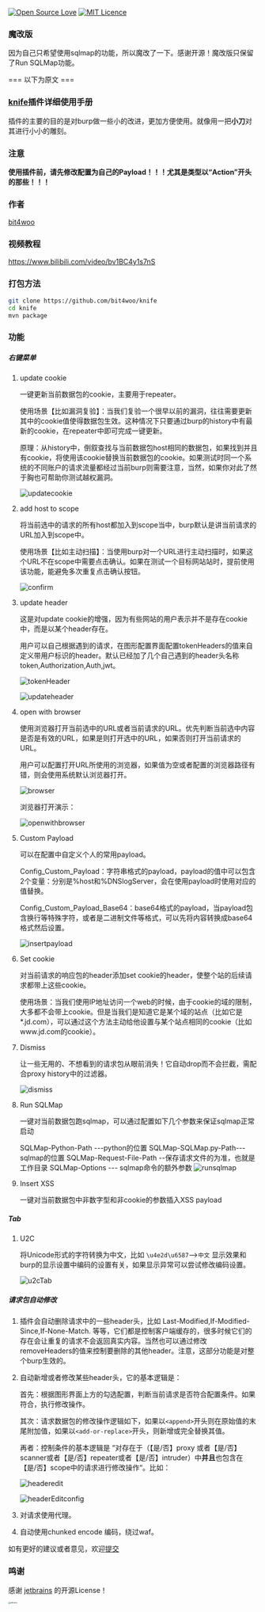 [![Open Source Love](https://badges.frapsoft.com/os/v1/open-source.svg?v=103)](https://github.com/ellerbrock/open-source-badges/)  [![MIT Licence](https://badges.frapsoft.com/os/mit/mit.svg?v=103)](https://opensource.org/licenses/mit-license.php)

### 魔改版
因为自己只希望使用sqlmap的功能，所以魔改了一下。感谢开源！魔改版只保留了Run SQLMap功能。


=== 以下为原文 ===

### [knife](https://github.com/bit4woo/knife)插件详细使用手册

插件的主要的目的是对burp做一些小的改进，更加方便使用。就像用一把**小刀**对其进行小小的雕刻。

### 注意

**使用插件前，请先修改配置为自己的Payload！！！尤其是类型以“Action”开头的那些！！！**

### 作者

[bit4woo](https://github.com/bit4woo)

### 视频教程

https://www.bilibili.com/video/bv1BC4y1s7nS

### 打包方法

```bash
git clone https://github.com/bit4woo/knife
cd knife
mvn package
```

### 功能

##### 右键菜单

1. update cookie

   一键更新当前数据包的cookie，主要用于repeater。

   使用场景【比如漏洞复验】：当我们复验一个很早以前的漏洞，往往需要更新其中的cookie值使得数据包生效。这种情况下只要通过burp的history中有最新的cookie，在repeater中即可完成一键更新。

   原理：从history中，倒叙查找与当前数据包host相同的数据包，如果找到并且有cookie，将使用该cookie替换当前数据包的cookie。如果测试时同一个系统的不同账户的请求流量都经过当前burp则需要注意，当然，如果你对此了然于胸也可帮助你测试越权漏洞。

   ![updatecookie](img/updatecookie.png)

2. add host to scope

   将当前选中的请求的所有host都加入到scope当中，burp默认是讲当前请求的URL加入到scope中。

   使用场景【比如主动扫描】：当使用burp对一个URL进行主动扫描时，如果这个URL不在scope中需要点击确认。如果在测试一个目标网站站时，提前使用该功能，能避免多次重复点击确认按钮。

   ![confirm](img/confirm.png)

3. update header

   这是对update cookie的增强，因为有些网站的用户表示并不是存在cookie中，而是以某个header存在。

   用户可以自己根据遇到的请求，在图形配置界面配置tokenHeaders的值来自定义带用户标识的header。默认已经加了几个自己遇到的header头名称token,Authorization,Auth,jwt。

   ![tokenHeader](img/tokenHeader.png)

   ![updateheader](img/updateheader.png)

4. open with browser

   使用浏览器打开当前选中的URL或者当前请求的URL。优先判断当前选中内容是否是有效的URL，如果是则打开选中的URL，如果否则打开当前请求的URL。

   用户可以配置打开URL所使用的浏览器，如果值为空或者配置的浏览器路径有错，则会使用系统默认浏览器打开。

   ![browser](img/browser.png)

   浏览器打开演示：

   ![openwithbrowser](img/openwithbrowser.gif)

5. Custom Payload

   可以在配置中自定义个人的常用payload。
   
   Config_Custom_Payload：字符串格式的payload，payload的值中可以包含2个变量：分别是%host和%DNSlogServer，会在使用payload时使用对应的值替换。
   
   Config_Custom_Payload_Base64：base64格式的payload，当payload包含换行等特殊字符，或者是二进制文件等格式，可以先将内容转换成base64格式然后设置。

   ![insertpayload](img/custom-payload.gif)

6. Set cookie

   对当前请求的响应包的header添加set cookie的header，使整个站的后续请求都带上这些cookie。

   使用场景：当我们使用IP地址访问一个web的时候，由于cookie的域的限制，大多都不会带上cookie。但是当我们是知道它是某个域的站点（比如它是*.jd.com），可以通过这个方法主动给他设置与某个站点相同的cookie（比如www.jd.com的cookie）。

7. Dismiss

   让一些无用的、不想看到的请求包从眼前消失！它自动drop而不会拦截，需配合proxy history中的过滤器。

   ![dismiss](/img/dismiss.gif)

8. Run SQLMap

   一键对当前数据包跑sqlmap，可以通过配置如下几个参数来保证sqlmap正常启动

    SQLMap-Python-Path   ---python的位置
    SQLMap-SQLMap.py-Path--- sqlmap的位置
    SQLMap-Request-File-Path  --保存请求文件的为准，也就是工作目录
    SQLMap-Options --- sqlmap命令的额外参数
   ![runsqlmap](img/runsqlmap-new.gif)

9. Insert XSS

   一键对当前数据包中非数字型和非cookie的参数插入XSS payload

##### Tab

1. U2C

   将Unicode形式的字符转换为中文，比如 `\u4e2d\u6587`-->`中文` 显示效果和burp的显示设置中编码的设置有关，如果显示异常可以尝试修改编码设置。

   ![u2cTab](img/u2cTab.png)

##### 请求包自动修改

1. 插件会自动删除请求中的一些header头，比如 Last-Modified,If-Modified-Since,If-None-Match. 等等，它们都是控制客户端缓存的，很多时候它们的存在会让重复的请求不会返回真实内容。当然也可以通过修改removeHeaders的值来控制要删除的其他header。注意，这部分功能是对整个burp生效的。

2. 自动新增或者修改某些header头，它的基本逻辑是：

   首先：根据图形界面上方的勾选配置，判断当前请求是否符合配置条件。如果符合，执行修改操作。

   其次：请求数据包的修改操作逻辑如下，如果以`<append>`开头则在原始值的末尾附加值，如果以`<add-or-replace>`开头，则新增或完全替换其值。

   再者：控制条件的基本逻辑是 “对存在于（【是/否】proxy 或者【是/否】 scanner或者【是/否】repeater或者【是/否】intruder）中**并且**也包含在【是/否】scope中的请求进行修改操作“。比如：

   ![headeredit](img/headeredit.png)

   ![headerEditconfig](img/headerEditconfig.png)

3. 对请求使用代理。
4. 自动使用chunked encode 编码，绕过waf。

如有更好的建议或者意见，欢迎[提交](https://github.com/bit4woo/knife/issues)

### 鸣谢

感谢 [jetbrains](https://www.jetbrains.com/) 的开源License！

<img src="README.assets/jetbrains.png" alt="jetbrains" style="zoom:25%;" />
